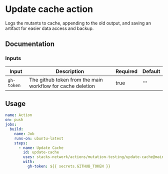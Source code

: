 # Update cache action

Logs the mutants to cache, appending to the old output, and saving an artifact for easier data access and backup.

## Documentation

### Inputs

| Input | Description | Required | Default |
| ------------------------------- | ----------------------------------------------------- | ------------------------- | ------------------------- |
| `gh-token` | The github token from the main workflow for cache deletion | true | `""` |

## Usage

```yaml
name: Action
on: push
jobs:
  build:
    name: Job
    runs-on: ubuntu-latest
    steps:
      - name: Update Cache
        id: update-cache
        uses: stacks-network/actions/mutation-testing/update-cache@main
        with:
          gh-token: ${{ secrets.GITHUB_TOKEN }}
```
